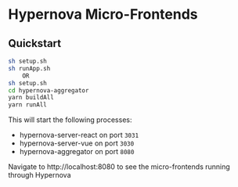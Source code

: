 # Hypernova Micro-Frontends

## Quickstart

```sh
sh setup.sh
sh runApp.sh
    OR
sh setup.sh
cd hypernova-aggregator
yarn buildAll
yarn runAll
```

This will start the following processes:
- hypernova-server-react on port `3031`
- hypernova-server-vue on port `3030`
- hypernova-aggregator on port `8080`

Navigate to http://localhost:8080 to see the micro-frontends running through Hypernova
